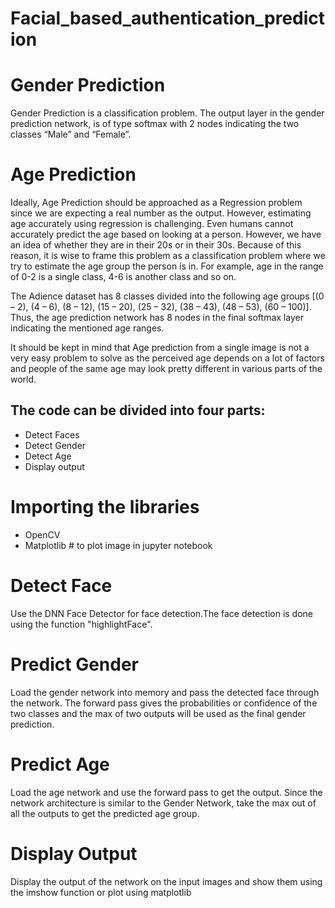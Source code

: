 # Facial_based_authentication_prediction

# Gender Prediction
Gender Prediction is a classification problem. The output layer in the gender prediction network, is of type softmax with 2 nodes indicating the two classes “Male” and “Female”.

# Age Prediction
Ideally, Age Prediction should be approached as a Regression problem since we are expecting a real number as the output. However, estimating age accurately using regression is challenging. Even humans cannot accurately predict the age based on looking at a person. However, we have an idea of whether they are in their 20s or in their 30s. Because of this reason, it is wise to frame this problem as a classification problem where we try to estimate the age group the person is in. For example, age in the range of 0-2 is a single class, 4-6 is another class and so on.

The Adience dataset has 8 classes divided into the following age groups [(0 – 2), (4 – 6), (8 – 12), (15 – 20), (25 – 32), (38 – 43), (48 – 53), (60 – 100)]. Thus, the age prediction network has 8 nodes in the final softmax layer indicating the mentioned age ranges.

It should be kept in mind that Age prediction from a single image is not a very easy problem to solve as the perceived age depends on a lot of factors and people of the same age may look pretty different in various parts of the world.

## The code can be divided into four parts:
* Detect Faces
* Detect Gender
* Detect Age
* Display output

# Importing the libraries
* OpenCV
* Matplotlib # to plot image in jupyter notebook 

# Detect Face
Use the DNN Face Detector for face detection.The face detection is done using the function "highlightFace".

# Predict Gender
Load the gender network into memory and pass the detected face through the network. The forward pass gives the probabilities or confidence of the two classes and the max of two outputs will be used as the final gender prediction.

# Predict Age
Load the age network and use the forward pass to get the output. Since the network architecture is similar to the Gender Network, take the max out of all the outputs to get the predicted age group.

# Display Output
Display the output of the network on the input images and show them using the imshow function or plot using matplotlib


